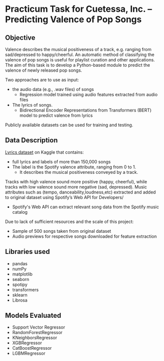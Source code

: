 # Practicum Task for Cuetessa, Inc. – Predicting Valence of Pop Songs

## Objective

Valence describes the musical positiveness of a track, e.g. ranging from sad/depressed to happy/cheerful.  An automatic method of classifying the valence of pop songs is useful for playlist curation and other applications.  The aim of this task is to develop a Python-based module to predict the valence of newly released pop songs.  

Two approaches are to use as input:
- the audio data (e.g., .wav files) of songs 
  - Regression model trained using  audio features extracted from audio files
- The lyrics of songs.
  -  Bidirectional Encoder Representations from Transformers (BERT) model to predict valence from lyrics






Publicly available datasets can be used for training and testing. 

## Data Description

[Lyrics dataset](https://www.kaggle.com/datasets/edenbd/150k-lyrics-labeled-with-spotify-valence?resource=download) on Kaggle that contains:
- full lyrics and labels of more than 150,000 songs 
- The label is the Spotify valence attribute, ranging from 0 to 1.
  - It describes the musical positiveness conveyed by a track. 

Tracks with high valence sound more positive (happy, cheerful), while tracks with low valence sound more negative (sad, depressed). Music attributes such as (tempo, danceability,loudness,etc) extracted and added  to original dataset using Spotify’s Web API for Developers/
- Spotify's Web API can extract relevant song data from the Spotify music catalog

Due to lack of sufficient resources and the scale of this project:
- Sample of 500 songs taken from original dataset
- Audio previews for respective songs downloaded for feature extraction



## Libraries used
- pandas
- numPy
- matplotlib
- seaborn
- spotipy
- transformers
- sklearn
- Librosa

## Models Evaluated
- Support Vector Regressor
- RandomForestRegressor
- KNeighborsRegressor
- XGBRegressor
- CatBoostRegressor
- LGBMRegressor



